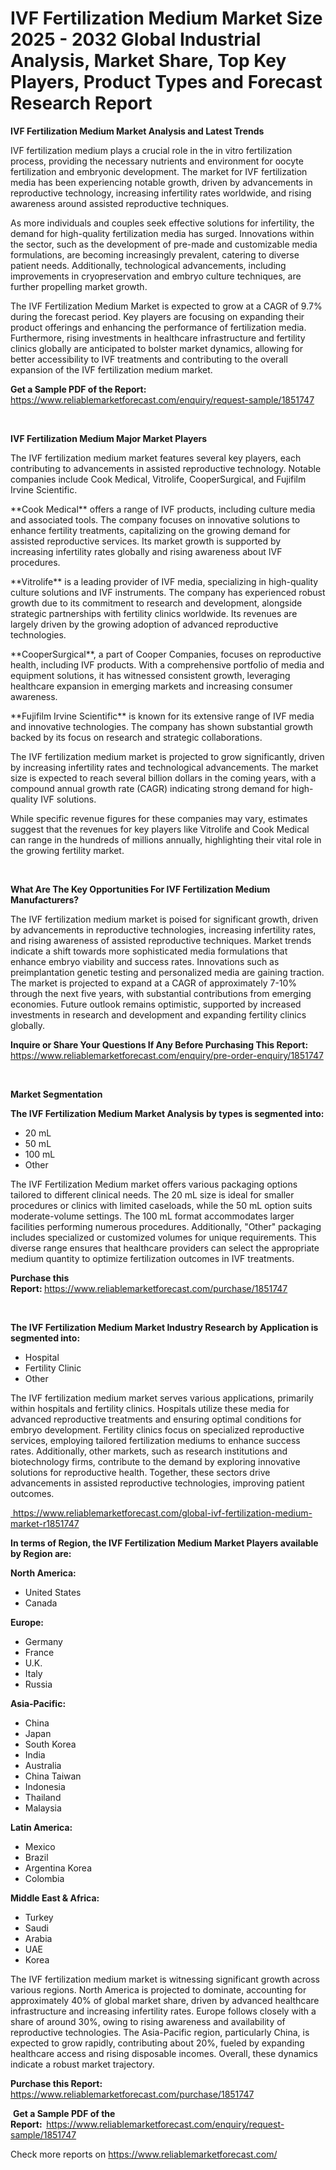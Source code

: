 <p><h1>IVF Fertilization Medium Market Size 2025 - 2032 Global Industrial Analysis, Market Share, Top Key Players, Product Types and Forecast Research Report</h1></p><p><strong>IVF Fertilization Medium Market Analysis and Latest Trends</strong></p>
<p><p>IVF fertilization medium plays a crucial role in the in vitro fertilization process, providing the necessary nutrients and environment for oocyte fertilization and embryonic development. The market for IVF fertilization media has been experiencing notable growth, driven by advancements in reproductive technology, increasing infertility rates worldwide, and rising awareness around assisted reproductive techniques. </p><p>As more individuals and couples seek effective solutions for infertility, the demand for high-quality fertilization media has surged. Innovations within the sector, such as the development of pre-made and customizable media formulations, are becoming increasingly prevalent, catering to diverse patient needs. Additionally, technological advancements, including improvements in cryopreservation and embryo culture techniques, are further propelling market growth.</p><p>The IVF Fertilization Medium Market is expected to grow at a CAGR of 9.7% during the forecast period. Key players are focusing on expanding their product offerings and enhancing the performance of fertilization media. Furthermore, rising investments in healthcare infrastructure and fertility clinics globally are anticipated to bolster market dynamics, allowing for better accessibility to IVF treatments and contributing to the overall expansion of the IVF fertilization medium market.</p></p>
<p><strong>Get a Sample PDF of the Report:&nbsp;</strong> <a href="https://www.reliablemarketforecast.com/enquiry/request-sample/1851747?utm_campaign=1832&utm_medium=2&utm_source=Github&utm_content=ia&utm_term=07012025&utm_id=ivf-fertilization-medium">https://www.reliablemarketforecast.com/enquiry/request-sample/1851747</a></p>
<p>&nbsp;</p>
<p><strong>IVF Fertilization Medium Major Market Players</strong></p>
<p><p>The IVF fertilization medium market features several key players, each contributing to advancements in assisted reproductive technology. Notable companies include Cook Medical, Vitrolife, CooperSurgical, and Fujifilm Irvine Scientific.</p><p>**Cook Medical** offers a range of IVF products, including culture media and associated tools. The company focuses on innovative solutions to enhance fertility treatments, capitalizing on the growing demand for assisted reproductive services. Its market growth is supported by increasing infertility rates globally and rising awareness about IVF procedures.</p><p>**Vitrolife** is a leading provider of IVF media, specializing in high-quality culture solutions and IVF instruments. The company has experienced robust growth due to its commitment to research and development, alongside strategic partnerships with fertility clinics worldwide. Its revenues are largely driven by the growing adoption of advanced reproductive technologies.</p><p>**CooperSurgical**, a part of Cooper Companies, focuses on reproductive health, including IVF products. With a comprehensive portfolio of media and equipment solutions, it has witnessed consistent growth, leveraging healthcare expansion in emerging markets and increasing consumer awareness.</p><p>**Fujifilm Irvine Scientific** is known for its extensive range of IVF media and innovative technologies. The company has shown substantial growth backed by its focus on research and strategic collaborations. </p><p>The IVF fertilization medium market is projected to grow significantly, driven by increasing infertility rates and technological advancements. The market size is expected to reach several billion dollars in the coming years, with a compound annual growth rate (CAGR) indicating strong demand for high-quality IVF solutions.</p><p>While specific revenue figures for these companies may vary, estimates suggest that the revenues for key players like Vitrolife and Cook Medical can range in the hundreds of millions annually, highlighting their vital role in the growing fertility market.</p></p>
<p>&nbsp;</p>
<p><strong>What Are The Key Opportunities For IVF Fertilization Medium Manufacturers?</strong></p>
<p><p>The IVF fertilization medium market is poised for significant growth, driven by advancements in reproductive technologies, increasing infertility rates, and rising awareness of assisted reproductive techniques. Market trends indicate a shift towards more sophisticated media formulations that enhance embryo viability and success rates. Innovations such as preimplantation genetic testing and personalized media are gaining traction. The market is projected to expand at a CAGR of approximately 7-10% through the next five years, with substantial contributions from emerging economies. Future outlook remains optimistic, supported by increased investments in research and development and expanding fertility clinics globally.</p></p>
<p><strong>Inquire or Share Your Questions If Any Before Purchasing This Report:</strong> <a href="https://www.reliablemarketforecast.com/enquiry/pre-order-enquiry/1851747?utm_campaign=1832&utm_medium=2&utm_source=Github&utm_content=ia&utm_term=07012025&utm_id=ivf-fertilization-medium">https://www.reliablemarketforecast.com/enquiry/pre-order-enquiry/1851747</a></p>
<p>&nbsp;</p>
<p><strong>Market Segmentation</strong></p>
<p><strong>The IVF Fertilization Medium Market Analysis by types is segmented into:</strong></p>
<p><ul><li>20 mL</li><li>50 mL</li><li>100 mL</li><li>Other</li></ul></p>
<p><p>The IVF Fertilization Medium market offers various packaging options tailored to different clinical needs. The 20 mL size is ideal for smaller procedures or clinics with limited caseloads, while the 50 mL option suits moderate-volume settings. The 100 mL format accommodates larger facilities performing numerous procedures. Additionally, "Other" packaging includes specialized or customized volumes for unique requirements. This diverse range ensures that healthcare providers can select the appropriate medium quantity to optimize fertilization outcomes in IVF treatments.</p></p>
<p><strong>Purchase this Report:&nbsp;</strong><a href="https://www.reliablemarketforecast.com/purchase/1851747?utm_campaign=1832&utm_medium=2&utm_source=Github&utm_content=ia&utm_term=07012025&utm_id=ivf-fertilization-medium">https://www.reliablemarketforecast.com/purchase/1851747</a></p>
<p>&nbsp;</p>
<p><strong>The IVF Fertilization Medium Market Industry Research by Application is segmented into:</strong></p>
<p><ul><li>Hospital</li><li>Fertility Clinic</li><li>Other</li></ul></p>
<p><p>The IVF fertilization medium market serves various applications, primarily within hospitals and fertility clinics. Hospitals utilize these media for advanced reproductive treatments and ensuring optimal conditions for embryo development. Fertility clinics focus on specialized reproductive services, employing tailored fertilization mediums to enhance success rates. Additionally, other markets, such as research institutions and biotechnology firms, contribute to the demand by exploring innovative solutions for reproductive health. Together, these sectors drive advancements in assisted reproductive technologies, improving patient outcomes.</p></p>
<p><a href="https://www.reliablemarketforecast.com/global-ivf-fertilization-medium-market-r1851747?utm_campaign=1832&utm_medium=2&utm_source=Github&utm_content=ia&utm_term=07012025&utm_id=ivf-fertilization-medium">&nbsp;https://www.reliablemarketforecast.com/global-ivf-fertilization-medium-market-r1851747</a></p>
<p><strong>In terms of Region, the IVF Fertilization Medium Market Players available by Region are:</strong></p>
<p>
    <p> <strong> North America: </strong>
        <ul>
            <li>United States</li>
            <li>Canada</li>
        </ul>
        </p> 
    <p> <strong> Europe: </strong>
        <ul>
            <li>Germany</li>
            <li>France</li>
            <li>U.K.</li>
            <li>Italy</li>
            <li>Russia</li>
        </ul>
        </p> 
    <p> <strong> Asia-Pacific: </strong>
        <ul>
            <li>China</li>
            <li>Japan</li>
            <li>South Korea</li>
            <li>India</li>
            <li>Australia</li>
            <li>China Taiwan</li>
            <li>Indonesia</li>
            <li>Thailand</li>
            <li>Malaysia</li>
        </ul>
        </p> 
    <p> <strong> Latin America: </strong>
        <ul>
            <li>Mexico</li>
            <li>Brazil</li>
            <li>Argentina Korea</li>
            <li>Colombia</li>
        </ul>
        </p> 
    <p> <strong> Middle East & Africa: </strong>
        <ul>
            <li>Turkey</li>
            <li>Saudi</li>
            <li>Arabia</li>
            <li>UAE</li>
            <li>Korea</li>
        </ul>
    </p>
    </p>
<p><p>The IVF fertilization medium market is witnessing significant growth across various regions. North America is projected to dominate, accounting for approximately 40% of global market share, driven by advanced healthcare infrastructure and increasing infertility rates. Europe follows closely with a share of around 30%, owing to rising awareness and availability of reproductive technologies. The Asia-Pacific region, particularly China, is expected to grow rapidly, contributing about 20%, fueled by expanding healthcare access and rising disposable incomes. Overall, these dynamics indicate a robust market trajectory.</p></p>
<p><strong>Purchase this Report: </strong><a href="https://www.reliablemarketforecast.com/purchase/1851747?utm_campaign=1832&utm_medium=2&utm_source=Github&utm_content=ia&utm_term=07012025&utm_id=ivf-fertilization-medium">https://www.reliablemarketforecast.com/purchase/1851747</a></p>
<p>&nbsp;<strong>Get a Sample PDF of the Report:&nbsp;&nbsp;</strong><a href="https://www.reliablemarketforecast.com/enquiry/request-sample/1851747?utm_campaign=1832&utm_medium=2&utm_source=Github&utm_content=ia&utm_term=07012025&utm_id=ivf-fertilization-medium">https://www.reliablemarketforecast.com/enquiry/request-sample/1851747</a></p>
<p><strong></strong></p>
<p>Check more reports on <a href="https://www.reliablemarketforecast.com/?utm_campaign=1832&utm_medium=2&utm_source=Github&utm_content=ia&utm_term=07012025&utm_id=ivf-fertilization-medium">https://www.reliablemarketforecast.com/</a></p>